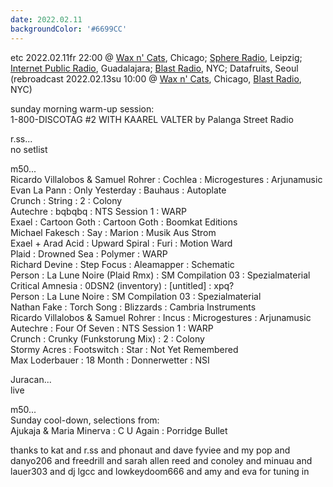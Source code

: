 ```yaml
---
date: 2022.02.11
backgroundColor: '#6699CC'
---
```


etc 2022.02.11fr 22:00 @ [Wax n' Cats](http://www.twitch.tv/waxncats), Chicago; [Sphere Radio](http://www.sphere-radio.net/), Leipzig; [Internet Public Radio](http://www.internetpublicradio.live/), Guadalajara; [Blast Radio](https://blastradio.com/kimochisound), NYC; Datafruits, Seoul  
(rebroadcast 2022.02.13su 10:00 @ [Wax n' Cats](http://www.twitch.tv/waxncats), Chicago, [Blast Radio](https://blastradio.com/kimochisound), NYC)  

sunday morning warm-up session:  
1-800-DISCOTAG #2 WITH KAAREL VALTER by Palanga Street Radio  

r.ss...  
no setlist  

m50...  
Ricardo Villalobos & Samuel Rohrer : Cochlea : Microgestures : Arjunamusic  
Evan La Pann : Only Yesterday : Bauhaus : Autoplate  
Crunch : String : 2 : Colony  
Autechre : bqbqbq : NTS Session 1 : WARP  
Exael : Cartoon Goth : Cartoon Goth : Boomkat Editions  
Michael Fakesch : Say : Marion : Musik Aus Strom  
Exael + Arad Acid : Upward Spiral : Furi : Motion Ward  
Plaid : Drowned Sea : Polymer : WARP  
Richard Devine : Step Focus : Aleamapper : Schematic  
Person : La Lune Noire (Plaid Rmx) : SM Compilation 03 : Spezialmaterial  
Critical Amnesia : 0DSN2 (inventory) : \[untitled\] : xpq?  
Person : La Lune Noire : SM Compilation 03 : Spezialmaterial  
Nathan Fake : Torch Song : Blizzards : Cambria Instruments  
Ricardo Villalobos & Samuel Rohrer : Incus : Microgestures : Arjunamusic  
Autechre : Four Of Seven : NTS Session 1 : WARP  
Crunch : Crunky (Funkstorung Mix) : 2 : Colony  
Stormy Acres : Footswitch : Star : Not Yet Remembered  
Max Loderbauer : 18 Month : Donnerwetter : NSI  

Juracan...  
live  

m50...  
Sunday cool-down, selections from:  
Ajukaja & Maria Minerva : C U Again : Porridge Bullet  

thanks to kat and r.ss and phonaut and dave fyviee and my pop and danyo206 and freedrill and sarah allen reed and conoley and minuau and lauer303 and dj lgcc and lowkeydoom666 and amy and eva for tuning in